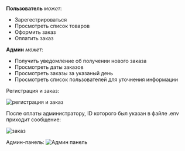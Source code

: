 **Пользователь** *может*:
- Зарегестрироваться
- Просмотреть список товаров
- Оформить заказ
- Оплатить заказ 

**Админ** *может*:
- Получить уведомление об получении нового заказа
- Просмотреть даты заказов
- Просмотреть заказы за указаный день
- Просмотреть список пользователей для уточнения информации

Регистрация и заказ:

![регистрация и заказ](https://github.com/AlexRey754/Telegram_Pizza_shop/assets/62465414/946acdf4-a4c6-498d-9ee5-cef832866cf8)

После оплаты администратору, ID которого был указан в файле .env приходит сообщение:

![заказ](https://github.com/AlexRey754/Telegram_Pizza_shop/assets/62465414/aef0ad75-82ed-4127-9b72-58aaaa0be8ef)


Админ-панель:
![Админ панель](https://github.com/AlexRey754/Telegram_Pizza_shop/assets/62465414/1736a679-c755-4093-8473-1ec7c94b2ce5)
